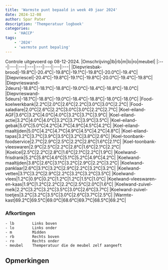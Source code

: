 ```yaml
---
title: 'Warmste punt bepaald in week 49 jaar 2024'
date: 2024-12-08
author: Spar Pater
description: 'Themperatuur logboek'
categories:
    - 'HACCP'
tags:
    - '2024'
    - 'warmste punt bepaling'
---
```

Controle uitgevoerd op 08-12-2024.
|Omschrijving|lb|rb|m|lo|ro|meubel|
|:---|:---|:---|:---|:---|:---|:---|:---|
|Diepvriesbak-brood|-19.8°C|-20.4°C|-19.8°C|-19.1°C|-19.8°C|-20.0°C|-19.4°C|
|Diepvriescel|-20.4°C|-19.8°C|-19.1°C|-19.8°C|-20.0°C|-19.4°C|-19.8°C|
|Diepvrieswand-2deurs|-18.8°C|-18.1°C|-18.8°C|-19.0°C|-18.4°C|-18.8°C|-18.0°C|
|Diepvrieswand-5deurs|-18.1°C|-18.8°C|-19.0°C|-18.4°C|-18.8°C|-18.0°C|-18.0°C|
|Food-koelwerkbank|2.2°C|2.0°C|2.6°C|2.2°C|3.0°C|3.0°C|2.2°C|
|Food-saladiare|2.0°C|2.6°C|2.2°C|3.0°C|3.0°C|2.2°C|2.7°C|
|Koel-eiland-AGF|3.6°C|3.2°C|4.0°C|4.0°C|3.2°C|3.7°C|3.9°C|
|Koel-eiland-actie|3.2°C|4.0°C|4.0°C|3.2°C|3.7°C|3.9°C|3.5°C|
|Koel-eiland-gebak|5.0°C|5.0°C|4.2°C|4.7°C|4.9°C|4.5°C|4.2°C|
|Koel-eiland-maaltijden|5.0°C|4.2°C|4.7°C|4.9°C|4.5°C|4.2°C|4.8°C|
|Koel-eiland-tapas|3.2°C|3.7°C|3.9°C|3.5°C|3.2°C|3.8°C|2.6°C|
|Koel-toonbank-foodservice|2.7°C|2.9°C|2.5°C|2.2°C|2.8°C|1.6°C|2.1°C|
|Koel-toonbank-vleeswaren|2.9°C|2.5°C|2.2°C|2.8°C|1.6°C|2.1°C|2.2°C|
|Koelcel|2.5°C|2.2°C|2.8°C|1.6°C|2.1°C|2.2°C|1.9°C|
|Koelwand-frisdrank|5.2°C|5.8°C|4.6°C|5.1°C|5.2°C|4.9°C|4.2°C|
|Koelwand-maaltijden|3.8°C|2.6°C|3.1°C|3.2°C|2.9°C|2.2°C|3.2°C|
|Koelwand-panklaar|2.6°C|3.1°C|3.2°C|2.9°C|2.2°C|3.2°C|3.2°C|
|Koelwand-vetten|3.1°C|3.2°C|2.9°C|2.2°C|3.2°C|3.2°C|3.5°C|
|Koelwand-vlees|1.2°C|0.9°C|0.2°C|1.2°C|1.2°C|1.5°C|1.0°C|
|Koelwand-vleeswaren-en-kaas|1.9°C|1.2°C|2.2°C|2.2°C|2.5°C|2.0°C|1.6°C|
|Koelwand-zuivel-melk|2.2°C|3.2°C|3.2°C|3.5°C|3.0°C|2.6°C|3.7°C|
|Koelwand-zuivel-toetjes|3.2°C|3.2°C|3.5°C|3.0°C|2.6°C|3.7°C|2.5°C|
|Warmte-kast|69.2°C|69.5°C|69.0°C|68.6°C|69.7°C|68.5°C|69.2°C|

### Afkortingen
    - lb        Links boven
    - lo        Links onder
    - m         Midden
    - rb        Rechts boven
    - ro        Rechts onder
    - meubel    Themperatuur die de meubel zelf aangeeft

## Opmerkingen


